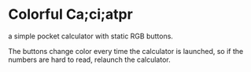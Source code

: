 # Colorful Ca;ci;atpr
a simple pocket calculator with static RGB buttons.

The buttons change color every time the calculator is launched,
so if the numbers are hard to read, relaunch the calculator.
